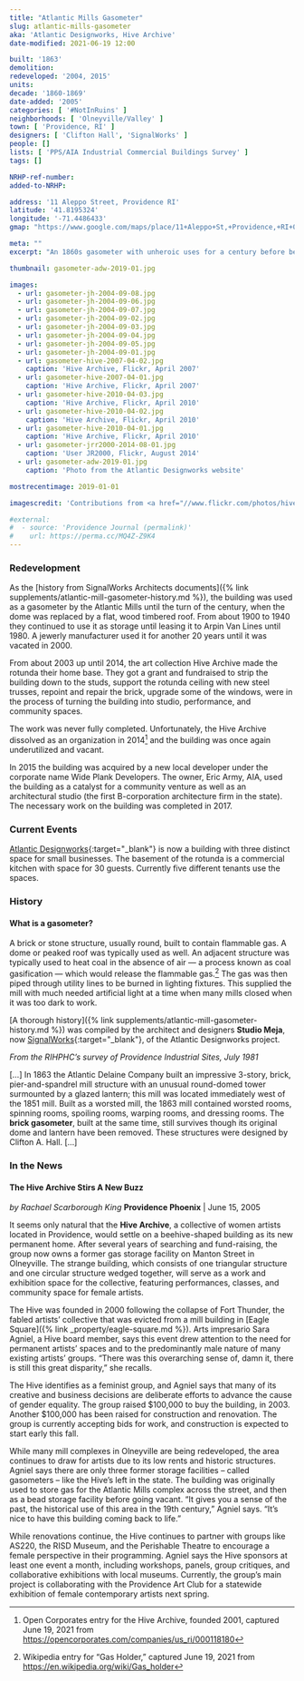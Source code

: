 ```yaml
---
title: "Atlantic Mills Gasometer"
slug: atlantic-mills-gasometer
aka: 'Atlantic Designworks, Hive Archive'
date-modified: 2021-06-19 12:00

built: '1863'
demolition:
redeveloped: '2004, 2015'
units:
decade: '1860-1869'
date-added: '2005'
categories: [ '#NotInRuins' ]
neighborhoods: [ 'Olneyville/Valley' ]
town: [ 'Providence, RI' ]
designers: [ 'Clifton Hall', 'SignalWorks' ]
people: []
lists: [ 'PPS/AIA Industrial Commercial Buildings Survey' ]
tags: []

NRHP-ref-number:
added-to-NRHP:

address: '11 Aleppo Street, Providence RI'
latitude: '41.8195324'
longitude: '-71.4486433'
gmap: "https://www.google.com/maps/place/11+Aleppo+St,+Providence,+RI+02909/@41.8195324,-71.4486433,17z"

meta: ""
excerpt: "An 1860s gasometer with unheroic uses for a century before being reborn as small business and community space"

thumbnail: gasometer-adw-2019-01.jpg

images:
  - url: gasometer-jh-2004-09-08.jpg
  - url: gasometer-jh-2004-09-06.jpg
  - url: gasometer-jh-2004-09-07.jpg
  - url: gasometer-jh-2004-09-02.jpg
  - url: gasometer-jh-2004-09-03.jpg
  - url: gasometer-jh-2004-09-04.jpg
  - url: gasometer-jh-2004-09-05.jpg
  - url: gasometer-jh-2004-09-01.jpg
  - url: gasometer-hive-2007-04-02.jpg
    caption: 'Hive Archive, Flickr, April 2007'
  - url: gasometer-hive-2007-04-01.jpg
    caption: 'Hive Archive, Flickr, April 2007'
  - url: gasometer-hive-2010-04-03.jpg
    caption: 'Hive Archive, Flickr, April 2010'
  - url: gasometer-hive-2010-04-02.jpg
    caption: 'Hive Archive, Flickr, April 2010'
  - url: gasometer-hive-2010-04-01.jpg
    caption: 'Hive Archive, Flickr, April 2010'
  - url: gasometer-jrr2000-2014-08-01.jpg
    caption: 'User JR2000, Flickr, August 2014'
  - url: gasometer-adw-2019-01.jpg
    caption: 'Photo from the Atlantic Designworks website'

mostrecentimage: 2019-01-01

imagescredit: 'Contributions from <a href="//www.flickr.com/photos/hivearchive/" target="_blank">Hive Archive on Flickr</a>, <a href="//www.flickr.com/photos/78348039@N03/20454461263/" target="_blank">User JR2000 on Flickr</a>, and the <a href="//www.atlanticdesign.works" target="_blank">Atlantic Designworks website</a>'

#external:
#  - source: 'Providence Journal (permalink)'
#    url: https://perma.cc/MQ4Z-Z9K4
---
```


### Redevelopment

As the [history from SignalWorks Architects documents]({% link supplements/atlantic-mill-gasometer-history.md %}), the building was used as a gasometer by the Atlantic Mills until the turn of the century, when the dome was replaced by a flat, wood timbered roof. From about 1900 to 1940 they continued to use it as storage until leasing it to Arpin Van Lines until 1980. A jewerly manufacturer used it for another 20 years until it was vacated in 2000.

From about 2003 up until 2014, the art collection Hive Archive made the rotunda their home base. They got a grant and fundraised to strip the building down to the studs, support the rotunda ceiling with new steel trusses, repoint and repair the brick, upgrade some of the windows, were in the process of turning the building into studio, performance, and community spaces.

The work was never fully completed. Unfortunately, the Hive Archive dissolved as an organization in 2014[^1] and the building was once again underutilized and vacant.

[^1]: Open Corporates entry for the Hive Archive, founded 2001, captured June 19, 2021 from https://opencorporates.com/companies/us_ri/000118180

In 2015 the building was acquired by a new local developer under the corporate name Wide Plank Developers. The owner, Eric Army, AIA, used the building as a catalyst for a community venture as well as an architectural studio (the first B-corporation architecture firm in the state). The necessary work on the building was completed in 2017.


### Current Events

[Atlantic Designworks](//www.atlanticdesign.works){:target="_blank"} is now a building with three distinct space for small businesses. The basement of the rotunda is a commercial kitchen with space for 30 guests. Currently five different tenants use the spaces.

### History

#### What is a gasometer?

A brick or stone structure, usually round, built to contain flammable gas. A dome or peaked roof was typically used as well. An adjacent structure was typically used to heat coal in the absence of air — a process known as coal gasification — which would release the flammable gas.[^2] The gas was then piped through utility lines to be burned in lighting fixtures. This supplied the mill with much needed artificial light at a time when many mills closed when it was too dark to work.

[^2]: Wikipedia entry for “Gas Holder,” captured June 19, 2021 from https://en.wikipedia.org/wiki/Gas_holder

[A thorough history]({% link supplements/atlantic-mill-gasometer-history.md %}) was compiled by the architect and designers **Studio Meja**, now [SignalWorks](//www.signalworksarchitecture.com){:target="_blank"}, of the Atlantic Designworks project.


_From the RIHPHC’s survey of Providence Industrial Sites, July 1981_

[…] In 1863 the Atlantic Delaine Company built an impressive 3-story, brick, pier-and-spandrel mill structure with an unusual round-domed tower surmounted by a glazed lantern; this mill was located immediately west of the 1851 mill. Built as a worsted mill, the 1863 mill contained worsted rooms, spinning rooms, spoiling rooms, warping rooms, and dressing rooms. The **brick gasometer**, built at the same time, still survives though its original dome and lantern have been removed. These structures were designed by Clifton A. Hall. […]


### In the News

#### The Hive Archive Stirs A New Buzz

_by Rachael Scarborough King_
**Providence Phoenix** | June 15, 2005

It seems only natural that the **Hive Archive**, a collective of women artists located in Providence, would settle on a beehive-shaped building as its new permanent home. After several years of searching and fund-raising, the group now owns a former gas storage facility on Manton Street in Olneyville. The strange building, which consists of one triangular structure and one circular structure wedged together, will serve as a work and exhibition space for the collective, featuring performances, classes, and community space for female artists.

The Hive was founded in 2000 following the collapse of Fort Thunder, the fabled artists’ collective that was evicted from a mill building in [Eagle Square]({% link _property/eagle-square.md %}). Arts impresario Sara Agniel, a Hive board member, says this event drew attention to the need for permanent artists’ spaces and to the predominantly male nature of many existing artists’ groups. “There was this overarching sense of, damn it, there is still this great disparity,” she recalls.

The Hive identifies as a feminist group, and Agniel says that many of its creative and business decisions are deliberate efforts to advance the cause of gender equality. The group raised $100,000 to buy the building, in 2003. Another $100,000 has been raised for construction and renovation. The group is currently accepting bids for work, and construction is expected to start early this fall.

While many mill complexes in Olneyville are being redeveloped, the area continues to draw for artists due to its low rents and historic structures. Agniel says there are only three former storage facilities – called gasometers – like the Hive’s left in the state. The building was originally used to store gas for the Atlantic Mills complex across the street, and then as a bead storage facility before going vacant. “It gives you a sense of the past, the historical use of this area in the 19th century,” Agniel says. “It’s nice to have this building coming back to life.”

While renovations continue, the Hive continues to partner with groups like AS220, the RISD Museum, and the Perishable Theatre to encourage a female perspective in their programming. Agniel says the Hive sponsors at least one event a month, including workshops, panels, group critiques, and collaborative exhibitions with local museums. Currently, the group’s main project is collaborating with the Providence Art Club for a statewide exhibition of female contemporary artists next spring.
